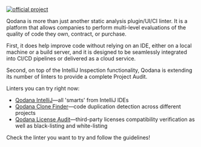 [//]: # (title: About Qodana Linters)

[![official project](https://jb.gg/badges/official-flat-square.svg)](https://confluence.jetbrains.com/display/ALL/JetBrains+on+GitHub)

Qodana is more than just another static analysis plugin/UI/CI linter. It is a platform that allows companies to perform multi-level evaluations of the quality of code they own, contract, or purchase.

First, it does help improve code without relying on an IDE, either on a local machine or a build server, and it is designed to be seamlessly integrated into CI/CD pipelines or delivered as a cloud service.

Second, on top of the IntelliJ Inspection functionality, Qodana is extending its number of linters to provide a complete Project Audit. 

Linters you can try right now:
* [Qodana IntelliJ](about-qodana-intellij.md)&mdash;all 'smarts' from IntelliJ IDEs
* [Qodana Clone Finder](about-clone-finder.md)&mdash;code duplication detection across different projects
* [Qodana License Audit](about-license-audit.md)&mdash;third-party licenses compatibility verification as well as black-listing and white-listing

Check the linter you want to try and follow the guidelines!


